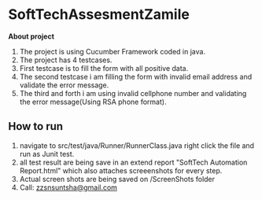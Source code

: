 # SoftTechAssesmentZamile
 **About project**
1. The project is using Cucumber Framework coded in java.
2. The project has 4 testcases. 
3. First testcase is to fill the form with all positive data. 
4. The second testcase i am filling the form with invalid email address and validate the error message.
5. The third and forth i am using invalid cellphone number and validating the error message(Using RSA phone format).

**How to run**
-------------------------------------------------------------------------------------------------------------------


1. navigate to src/test/java/Runner/RunnerClass.java right click the file and run as Junit test.
2. all test result are being save in an extend report "SoftTech Automation Report.html" which also attaches screeenshots for every step. 
3. Actual screen shots are being saved on /ScreenShots folder 
4.  Call: zzsnsuntsha@gmail.com






